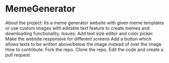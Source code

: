 # MemeGenerator
About the project:
Its a meme generator website with given meme templates or use custom images with editable text feature to create memes and downloading functionality.
Issues:
Add text size editor and color picker.
Make the website responsive for different screens
Add a button which allows texts to be written above/below the image instead of over the image
How to contribute:
Fork the repo.
Clone the repo.
Edit the code and create a pull request.
